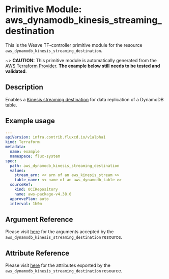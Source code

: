 
# Primitive Module: aws_dynamodb_kinesis_streaming_destination

This is the Weave TF-controller primitive module for the resource `aws_dynamodb_kinesis_streaming_destination`.

~> **CAUTION:** This primitive module is automatically generated from the [AWS Terraform Provider](https://registry.terraform.io/providers/hashicorp/aws/latest/docs/resources/dynamodb_kinesis_streaming_destination). **The example below still needs to be tested and validated**.

## Description

Enables a [Kinesis streaming destination](https://docs.aws.amazon.com/amazondynamodb/latest/developerguide/kds.html) for data replication of a DynamoDB table.

## Example usage

```yaml
---
apiVersion: infra.contrib.fluxcd.io/v1alpha1
kind: Terraform
metadata:
  name: example
  namespace: flux-system
spec:
  path: aws_dynamodb_kinesis_streaming_destination
  values:
    stream_arn: << arn of an aws_kinesis_stream >>
    table_name: << name of an aws_dynamodb_table >>
  sourceRef:
    kind: OCIRepository
    name: aws-package-v4.38.0
  approvePlan: auto
  interval: 1h0m
```

## Argument Reference

Please visit [here](https://registry.terraform.io/providers/hashicorp/aws/latest/docs/resources/dynamodb_kinesis_streaming_destination#argument-reference) for the arguments accepted by the `aws_dynamodb_kinesis_streaming_destination` resource.

## Attribute Reference

Please visit [here](https://registry.terraform.io/providers/hashicorp/aws/latest/docs/resources/dynamodb_kinesis_streaming_destination#attributes-reference) for the attributes exported by the `aws_dynamodb_kinesis_streaming_destination` resource.

